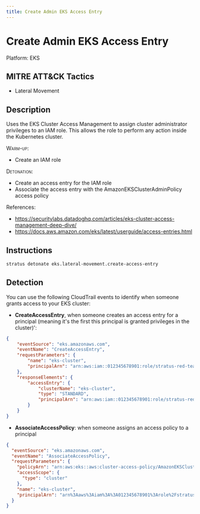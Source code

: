 ```yaml
---
title: Create Admin EKS Access Entry
---
```


# Create Admin EKS Access Entry




Platform: EKS

## MITRE ATT&CK Tactics


- Lateral Movement

## Description


Uses the EKS Cluster Access Management to assign cluster administrator privileges to an IAM role. This allows the role to perform any action inside the Kubernetes cluster.

<span style="font-variant: small-caps;">Warm-up</span>:

- Create an IAM role

<span style="font-variant: small-caps;">Detonation</span>:

- Create an access entry for the IAM role
- Associate the access entry with the AmazonEKSClusterAdminPolicy access policy

References: 

- https://securitylabs.datadoghq.com/articles/eks-cluster-access-management-deep-dive/
- https://docs.aws.amazon.com/eks/latest/userguide/access-entries.html


## Instructions

```bash title="Detonate with Stratus Red Team"
stratus detonate eks.lateral-movement.create-access-entry
```
## Detection


You can use the following CloudTrail events to identify when someone grants access to your EKS cluster:

- **CreateAccessEntry**, when someone creates an access entry for a principal (meaning it's the first this principal is granted privileges in the cluster)':

```json
{
	"eventSource": "eks.amazonaws.com",
	"eventName": "CreateAccessEntry",
	"requestParameters": {
		"name": "eks-cluster",
		"principalArn": "arn:aws:iam::012345678901:role/stratus-red-team-eks-create-access-entry-role"
	},
	"responseElements": {
		"accessEntry": {
			"clusterName": "eks-cluster",
			"type": "STANDARD",
			"principalArn": "arn:aws:iam::012345678901:role/stratus-red-team-eks-create-access-entry-role",
		}
	}
}
```


- **AssociateAccessPolicy**: when someone assigns an access policy to a principal

```json
{
  "eventSource": "eks.amazonaws.com",
  "eventName": "AssociateAccessPolicy",
  "requestParameters": {
    "policyArn": "arn:aws:eks::aws:cluster-access-policy/AmazonEKSClusterAdminPolicy",
    "accessScope": {
      "type": "cluster"
    },
    "name": "eks-cluster",
    "principalArn": "arn%3Aaws%3Aiam%3A%3A012345678901%3Arole%2Fstratus-red-team-eks-create-access-entry-role"
  }
}
```



